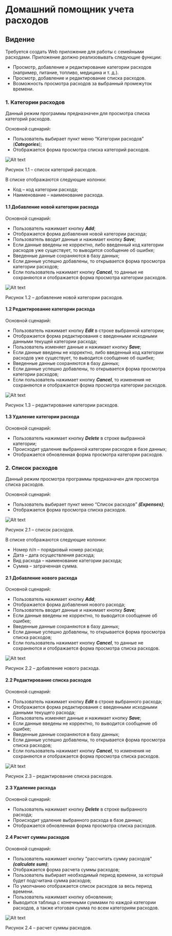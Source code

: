 # Домашний помощник учета расходов

## Видение
Требуется создать Web приложение для работы с семейными расходами. Приложение должно реализовывать следующие функции:
* Просмотр, добавление и редактирование категории расходов (например, питание, топливо, медицина и т. д.).
* Просмотр, добавление и редактирование списка расходов.
* Возможность просмотра расходов за выбранный промежуток времени.

### 1. Категории расходов
   Данный режим программы предназначен для просмотра списка категорий расходов.

Основной сценарий:
* Пользователь выбирает пункт меню “Категории расходов” (***Categories***);
* Отображается форма просмотра списка категорий расходов.

![Alt text](img/categories.png)

Рисунок 1.1 – список категорий расходов.


В списке отображаются следующие колонки:
* Код – код категории расхода;
* Наименование – наименование расхода.

#### 1.1 Добавление новой категории расхода
Основной сценарий:
* Пользователь нажимает кнопку ***Add***;
* Отображается форма добавления новой категории расхода;
* Пользователь вводит данные и нажимает кнопку ***Save***;
* Если данные введены не корректно, либо введенный код категории расходов уже существует, то выводится сообщение об ошибке;
* Введенные данные сохраняются в базу данных;
* Если данные успешно добавлены, то открывается форма просмотра категории расходов;
* Если пользователь нажимает кнопку ***Cancel***, то данные не сохраняются и отображается форма просмотра категории расходов.

![Alt text](img/edit-categories.png)

Рисунок 1.2 – добавление новой категории расходов.


#### 1.2 Редактирование категории расхода
Основной сценарий:
* Пользователь нажимает кнопку ***Edit*** в строке выбранной категории;
* Отображается форма редактирования с введенными исходными данными текущей категории расхода;
* Пользователь изменяет данные и нажимает кнопку ***Save***;
* Если данные введены не корректно, либо введенный код категории расходов уже существует, то выводится сообщение об ошибке;
* Введенные данные сохраняются в базу данных;
* Если данные успешно добавлены, то открывается форма просмотра категории расходов;
* Если пользователь нажимает кнопку ***Cancel***, то изменения не сохраняются и отображается форма просмотра категории расходов.

![Alt text](img/edit-categories.png)

Рисунок 1.3 – редактирование категории расходов.


#### 1.3 Удаление категории расхода
Основной сценарий:
* Пользователь нажимает кнопку ***Delete*** в строке выбранной категории;
* Происходит удаление выбранной категории расходов в базе данных;
* Отображается обновленная форма просмотра категории расходов.


### 2. Список расходов
Данный режим просмотра программы предназначен для просмотра списка расходов.

Основной сценарий:
* Пользователь выбирает пункт меню “Список расходов” ***(Expenses)***;
* Отображается форма просмотра списка расходов.

![Alt text](img/expenses.png)

Рисунок 2.1 – список расходов.


В списке отображаются следующие колонки:
* Номер п/п – порядковый номер расхода;
* Дата – дата осуществления расхода;
* Вид расхода – наименование категории расхода;
* Сумма – затраченная сумма.


#### 2.1 Добавление нового расхода
Основной сценарий:
* Пользователь нажимает кнопку ***Add***;
* Отображается форма добавления нового расхода;
* Пользователь вводит данные и нажимает кнопку ***Save***;
* Если данные введены не корректно, то выводится сообщение об ошибке;
* Введенные данные сохраняются в базу данных;
* Если данные успешно добавлены, то открывается форма просмотра списка расходов;
* Если пользователь нажимает кнопку ***Cancel***, то данные не сохраняются и отображается форма просмотра списка расходов.

![Alt text](img/edit-expenses.png)

Рисунок 2.2 – добавление нового расхода.


#### 2.2 Редактирование списка расходов
Основной сценарий:
* Пользователь нажимает кнопку ***Edit*** в строке выбранного расхода;
* Отображается форма редактирования с введенными исходными данными текущего расхода;
* Пользователь изменяет данные и нажимает кнопку ***Save***;
* Если данные введены не корректно, то выводится сообщение об ошибке;
* Введенные данные сохраняются в базу данных;
* Если данные успешно добавлены, то открывается форма просмотра списка расходов;
* Если пользователь нажимает кнопку ***Cancel***, то изменения не сохраняются и отображается форма просмотра списка расходов.

![Alt text](img/edit-expenses.png)

Рисунок 2.3 – редактирование списка расходов.


#### 2.3 Удаление расхода
Основной сценарий:
* Пользователь нажимает кнопку ***Delete*** в строке выбранного расхода;
* Происходит удаление выбранного расхода в базе данных;
* Отображается обновленная форма просмотра списка расходов.

#### 2.4 Расчет суммы расходов
Основной сценарий:
* Пользователь нажимает кнопку "рассчитать сумму расходов" ***(calculate sum)***;
* Отображается форма расчета суммы расходов;
* Пользователь выбирает необходимый период времени, за который будет подсчитана сумма расходов;
* По умолчанию отображается список расходов за весь период времени.
* Пользователь нажимает кнопку обновления;
* Выводится таблица с конечными суммами по каждой категории расходов, а также итоговая сумма по всем категориям расходов. 

![Alt text](img/calculate-sum.png)

Рисунок 2.4 – расчет суммы расходов.